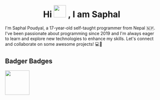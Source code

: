 <h1 align="center">Hi <img src="https://raw.githubusercontent.com/MartinHeinz/MartinHeinz/master/wave.gif" width="40px"> , I am Saphal</h1>

I'm Saphal Poudyal, a 17-year-old self-taught programmer from  Nepal 🇳🇵. I've been passionate about programming since 2019 and I'm always eager to learn and explore new technologies to enhance my skills. Let's connect and collaborate on some awesome projects! 💻🤝

## Badger Badges
<!--Post man Student Exper badge-->
<img src="https://github.com/saphalpdyl/saphalpdyl/assets/69297872/dc1ca1cd-d09b-40e9-aa1c-918191f96dfa" width="80" height="80">
